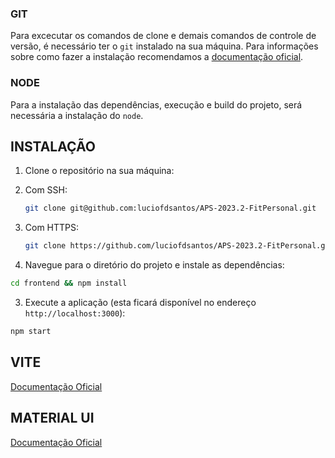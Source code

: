 ### GIT

  Para excecutar os comandos de clone e demais comandos de controle de versão, é necessário ter o `git` instalado na sua máquina. Para informações sobre como fazer a instalação recomendamos a [documentação oficial](https://git-scm.com/book/en/v2/Getting-Started-Installing-Git).

### NODE

  Para a instalação das dependências, execução e build do projeto, será necessária a instalação do `node`.

## INSTALAÇÃO

1. Clone o repositório na sua máquina:

  1. Com SSH:
      ```bash
      git clone git@github.com:luciofdsantos/APS-2023.2-FitPersonal.git
      ```

  2. Com HTTPS:
      ```bash
      git clone https://github.com/luciofdsantos/APS-2023.2-FitPersonal.git
      ```

2. Navegue para o diretório do projeto e instale as dependências:

  ```bash
  cd frontend && npm install
  ```

3. Execute a aplicação (esta ficará disponível no endereço `http://localhost:3000`):

  ```bash
  npm start
  ```

## VITE

  [Documentação Oficial](https://pt.vitejs.dev/guide/)  

## MATERIAL UI

  [Documentação Oficial](https://mui.com/material-ui/getting-started/)  
